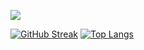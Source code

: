 ![](http://github-profile-summary-cards.vercel.app/api/cards/profile-details?username=muhammetvural&theme=2077)

[![GitHub Streak](https://streak-stats.demolab.com/?user=muhammetvural&theme=dark)](https://git.io/streak-stats) [![Top Langs](https://github-readme-stats-git-masterrstaa-rickstaa.vercel.app/api/top-langs/?username=muhammetvural)](https://github.com/muhammetvural/github-readme-stats)


